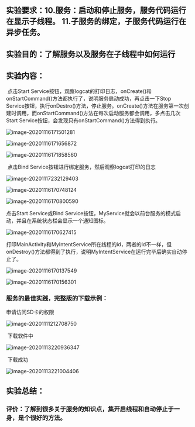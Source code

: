 

## 实验要求：10.服务：启动和停止服务，服务代码运行在显示子线程。	11.子服务的绑定，子服务代码运行在异步任务。

## 实验目的：了解服务以及服务在子线程中如何运行

## 实验内容：

​	点击Start Service按钮，观察logcat的打印日志，onCreate()和onStartCommand()方法都执行了，说明服务启动成功，再点击一下Stop Service按钮，执行onDestro()方法，停止服务。onCreate()方法在服务第一次创建时调用，而onStartCommand()方法在每次启动服务都会调用，多点击几次Start Service按钮，会发现只有onStartCommand()方法得到执行。

![image-20201116171501281](10&11-Homework.assets/image-20201116171501281.png)

![image-20201116171656872](10&11-Homework.assets/image-20201116171656872.png)

![image-20201116171858560](10&11-Homework.assets/image-20201116171858560.png)



​	点击Bind Service按钮进行绑定服务，然后观察logcat打印的日志

![image-20201117232129403](10&11-Homework.assets/image-20201117232129403.png)

![image-20201116170748124](10&11-Homework.assets/image-20201116170748124.png)

![image-20201116170800590](10&11-Homework.assets/image-20201116170800590.png)



点击Start Service或Bind Service按钮，MyService就会以前台服务的模式启动，并且在系统状态栏会显示一个通知图标。

![image-20201116170627415](10&11-Homework.assets/image-20201116170627415.png)



​	打印MainActivity和MyIntentService所在线程的id，两者的id不一样，但onDestroy()方法都得到了执行，说明MyIntentService在运行完毕后确实自动停止了。

![image-20201116170137549](10&11-Homework.assets/image-20201116170137549.png)



![image-20201116170156301](10&11-Homework.assets/image-20201116170156301.png)



### 服务的最佳实践，完整版的下载示例：

申请访问SD卡的权限

![image-20201111212708750](10&11-Homework.assets/image-20201111212708750.png)

​	下载软件中

![image-20201113220936347](10&11-Homework.assets/image-20201113220936347.png)

​	下载成功

![image-20201113221004406](10&11-Homework.assets/image-20201113221004406.png)

## 实验总结：

### 评价：了解到很多关于服务的知识点，集开启线程和自动停止于一身，是个很好的方法。

